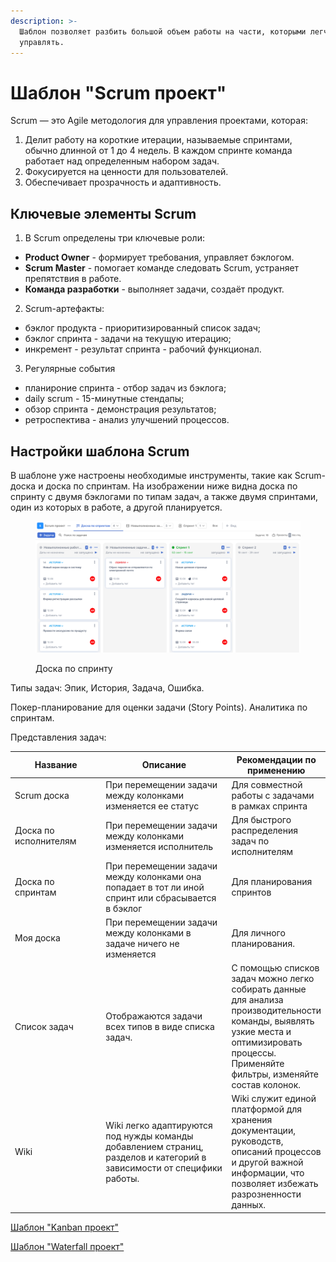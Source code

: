 ```yaml
---
description: >-
  Шаблон позволяет разбить большой объем работы на части, которыми легче
  управлять.
---
```


# Шаблон "Scrum проект"

Scrum — это Agile методология для управления проектами, которая:

1. Делит работу на короткие итерации, называемые спринтами, обычно длинной от 1 до 4 недель. В каждом спринте команда работает над определенным набором задач.
2. Фокусируется на ценности для пользователей.
3. Обеспечивает прозрачность и адаптивность.&#x20;

## Ключевые элементы Scrum

1. В Scrum определены три ключевые роли:

* **Product Owner** - формирует требования, управляет бэклогом.
* **Scrum Master** - помогает команде следовать Scrum, устраняет препятствия в работе.
* **Команда разработки** - выполняет задачи, создаёт продукт.

2. Scrum-артефакты:

* бэклог продукта - приоритизированный список задач;
* бэклог спринта - задачи на текущую итерацию;
* инкремент - результат спринта - рабочий функционал.

3. Регулярные события

* планироние спринта - отбор задач из бэклога;
* daily scrum - 15-минутные стендапы;
* обзор спринта - демонстрация результатов;
* ретроспектива - анализ улучшений процессов.

## Настройки шаблона Scrum

В шаблоне уже настроены необходимые инструменты, такие как Scrum-доска и доска по спринтам. На изображении ниже видна доска по спринту с двумя бэклогами по типам задач, а также двумя спринтами, один из которых в работе, а другой планируется.

<figure><img src="../../.gitbook/assets/Снимок экрана 2024-10-02 в 03.46.59.png" alt=""><figcaption><p>Доска по спринту</p></figcaption></figure>

Типы задач: Эпик, История, Задача, Ошибка.

Покер-планирование для оценки задачи (Story Points). Аналитика по спринтам.

Представления задач:

<table><thead><tr><th width="185">Название</th><th width="325">Описание</th><th>Рекомендации по применению</th></tr></thead><tbody><tr><td>Scrum доска</td><td>При перемещении задачи между колонками изменяется ее статус</td><td>Для совместной работы с задачами в рамках спринта</td></tr><tr><td>Доска по исполнителям</td><td>При перемещении задачи между колонками изменяется исполнитель</td><td>Для быстрого распределения задач по исполнителям</td></tr><tr><td>Доска по спринтам</td><td>При перемещении задачи между колонками она попадает в тот ли иной спринт или сбрасывается в бэклог</td><td>Для планирования спринтов</td></tr><tr><td>Моя доска</td><td>При перемещении задачи между колонками в задаче ничего не изменяется</td><td>Для личного планирования.</td></tr><tr><td>Список задач</td><td>Отображаются задачи всех типов в виде списка задач.</td><td>С помощью списков задач можно легко собирать данные для анализа производительности команды, выявлять узкие места и оптимизировать процессы. Применяйте фильтры, изменяйте состав колонок.</td></tr><tr><td>Wiki</td><td>Wiki легко адаптируются под нужды команды добавлением страниц, разделов и категорий в зависимости от специфики работы.</td><td>Wiki служит единой платформой для хранения документации, руководств, описаний процессов и другой важной информации, что позволяет избежать разрозненности данных.</td></tr></tbody></table>

[Шаблон "Kanban проект"](shablon-kanban-proekt.md)

[Шаблон "Waterfall проект"](shablon-waterfall-proekt.md)
